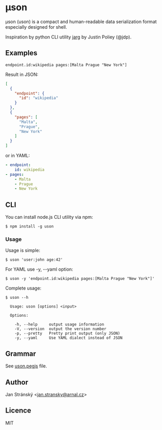 # μson
μson (uson) is a compact and human-readable data serialization format especially designed for shell.

Inspiration by python CLI utility [jarg](https://github.com/jdp/jarg) by Justin Poliey (@jdp).

## Examples
```
endpoint.id:wikipedia pages:[Malta Prague "New York"]
```

Result in JSON:
```json
[
  {
    "endpoint": {
      "id": "wikipedia"
    }
  },
  {
    "pages": [
      "Malta",
      "Prague",
      "New York"
    ]
  }
]
```

or in YAML:
```yaml
- endpoint:
    id: wikipedia
- pages:
    - Malta
    - Prague
    - New York
```

## CLI

You can install node.js CLI utility via npm:
```
$ npm install -g uson
```

### Usage
Usage is simple:

```
$ uson 'user:john age:42'
```

For YAML use -y, --yaml option:
```
$ uson -y 'endpoint.id:wikipedia pages:[Malta Prague "New York"]'
```

Complete usage:
```
$ uson --h

  Usage: uson [options] <input>

  Options:

    -h, --help     output usage information
    -V, --version  output the version number
    -p, --pretty   Pretty print output (only JSON)
    -y, --yaml     Use YAML dialect instead of JSON
```

## Grammar
See [uson.pegjs](uson.pegjs) file.

## Author
Jan Stránský &lt;jan.stransky@arnal.cz&gt;

## Licence
MIT

